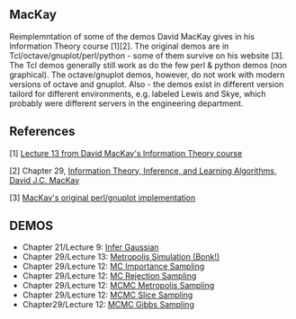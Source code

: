## MacKay

Reimplemntation of some of the demos David MacKay gives in his Information Theory course [1][2].
The original demos are in Tcl/octave/gnuplot/perl/python - some of them survive on his website [3].
The Tcl demos generally still work as do the few perl & python demos (non graphical).
The octave/gnuplot demos, however, do not work with modern versions of octave and gnuplot.
Also - the demos exist in different version tailord for different environments, e.g. labeled
Lewis and Skye, which probably were different servers in the engineering department.

References
----------

[1] [Lecture 13 from David MacKay's Information Theory course](https://videolectures.net/videos/)

[2] Chapter 29, [Information Theory, Inference, and Learning Algorithms, David J.C. MacKay](https://www.inference.org.uk/mackay/Book.html)

[3] [MacKay's original perl/gnuplot implementation](https://www.inference.org.uk/mackay/itprnn/code/metrop/)

DEMOS
-----

* Chapter 21/Lecture 9: [Infer Gaussian]()
* Chapter 29/Lecture 13: [Metropolis Simulation (Bonk!)](READMEbonk.md)
* Chapter 29/Lecture 12: [MC Importance Sampling]()
* Chapter 29/Lecture 12: [MC Rejection Sampling]()
* Chapter 29/Lecture 12: [MCMC Metropolis Sampling]()
* Chapter 29/Lecture 12: [MCMC Slice Sampling]()
* Chapter29/Lecture 12: [MCMC Gibbs Sampling]()
